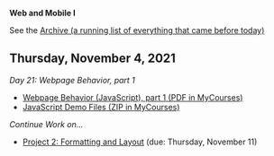 **Web and Mobile I**

See the [Archive (a running list of everything that came before today)](schedule.md)

## Thursday, November 4, 2021

*Day 21: Webpage Behavior, part 1*

- [Webpage Behavior (JavaScript), part 1 (PDF in MyCourses)](https://mycourses.rit.edu/d2l/le/content/936882/viewContent/7762229/View)
- [JavaScript Demo Files (ZIP in MyCourses)](https://mycourses.rit.edu/d2l/le/content/936882/viewContent/7762241/View)

*Continue Work on...*

- [Project 2: Formatting and Layout](project02-formatting-and-layout/instructions.md) (due: Thursday, November 11)

